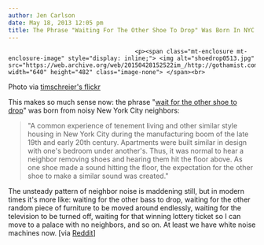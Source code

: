 ```yaml
---
author: Jen Carlson
date: May 18, 2013 12:05 pm
title: The Phrase "Waiting For The Other Shoe To Drop" Was Born In NYC
---
```


	
										<p><span class="mt-enclosure mt-enclosure-image" style="display: inline;"> <img alt="shoedrop0513.jpg" src="https://web.archive.org/web/20150428152522im_/http://gothamist.com/attachments/arts_jen/shoedrop0513.jpg" width="640" height="482" class="image-none"> </span><br>
<span class="photo_caption">Photo via <a href="https://web.archive.org/web/20150428152522/http://www.flickr.com/photos/timschreier/4740904754/">timschreier&apos;s flickr</a></span></p>

<p>This makes so much sense now: the phrase &quot;<a href="https://web.archive.org/web/20150428152522/http://en.wiktionary.org/wiki/wait_for_the_other_shoe_to_drop">wait for the other shoe to drop</a>&quot; was born from noisy New York City neighbors:</p>

<blockquote>&quot;A common experience of tenement living and other similar style housing in New York City during the manufacturing boom of the late 19th and early 20th century. Apartments were built similar in design with one&apos;s bedroom under another&apos;s. Thus, it was normal to hear a neighbor removing shoes and hearing them hit the floor above. As one shoe made a sound hitting the floor, the expectation for the other shoe to make a similar sound was created.&quot;</blockquote>

<p>The unsteady pattern of neighbor noise is maddening still, but in modern times it&apos;s more like: waiting for the other bass to drop, waiting for the other random piece of furniture to be moved around endlessly, waiting for the television to be turned off, waiting for that winning lottery ticket so I can move to a palace with no neighbors, and so on. At least we have white noise machines now. [via <a href="https://web.archive.org/web/20150428152522/http://www.reddit.com/r/nyc/comments/1ej5en/til_the_expression_waiting_for_the_other_shoe_to/">Reddit</a>]</p>					
										
									
				